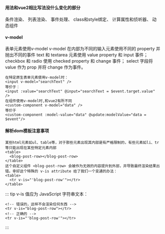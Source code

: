 #### 用法和vue2相比写法没什么变化的部分
条件渲染、
列表渲染、
事件处理、
class和style绑定、
计算属性和侦听器、
动态组件

#### v-model
表单元素使用v-model
v-model 在内部为不同的输入元素使用不同的 property 并抛出不同的事件
text 和 textarea 元素使用 value property 和 input 事件；
checkbox 和 radio 使用 checked property 和 change 事件；
select 字段将 value 作为 prop 并将 change 作为事件。
``` vue
在特定原生表单元素使用v-model时：
<input v-model="searchText" />
等价于：
<input :value="searchText" @input="searchText = $event.target.value" />
在组件使用v-model时,和vue2有所不同
<custom-component v-model="data" />
等价于
<custom-component :model-value="data" @update:modelValue="data = $event"/>
```

#### 解析dom模板注意事项
``` vue
某些html元素如ul、table等，对于那些元素出现其内部是有严格限制的，有些元素如li、tr等只能出现在某些特定元素内部
<table>
  <blog-post-row></blog-post-row>
</table>
这个自定义组件 <blog-post-row> 会被作为无效的内容提升到外部，并导致最终渲染结果出错。幸好这个特殊的 v-is attribute 给了我们一个变通的办法：
<table>
  <tr v-is="'blog-post-row'"></tr>
</table>

```
::: tip v-is 值应为 JavaScript 字符串文本：
``` vue
<!-- 错误的，这样不会渲染任何东西 -->
<tr v-is="blog-post-row"></tr>
<!-- 正确的 -->
<tr v-is="'blog-post-row'"></tr>
```
:::